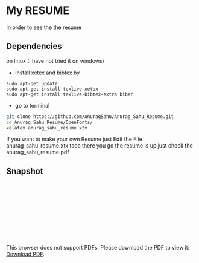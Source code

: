 My RESUME
==============
In order to see the the resume<br>
## Dependencies
 on linux (I have not tried it on windows)
- install xetex and bibtex by 
```
sudo apt-get update
sudo apt-get install texlive-xetex
sudo apt-get install texlive-bibtex-extra biber
```
- go to terminal

```sh
git clone https://github.com/AnuragSahu/Anurag_Sahu_Resume.git
cd Anurag_Sahu_Resume/OpenFonts/
xelatex anurag_sahu_resume.xtx

```

If you want to make your own Resume just Edit the File anurag_sahu_resume.xtx
tada there you go the resume is up just check the anurag_sahu_resume.pdf
 
 ## Snapshot
 
 <!-- ![Loading Resume Image](SWe/anurag_sahu_resume.png) -->
 <object data = "https://github.com/AnuragSahu/MyResume/blob/6e14baecd9b56178dfc7258cd7310e3e24a20ae4/SWe/anurag_sahu_resume.pdf" type="application/pdf" width="700px" height="700px">
    <embed src="https://github.com/AnuragSahu/MyResume/blob/6e14baecd9b56178dfc7258cd7310e3e24a20ae4/SWe/anurag_sahu_resume.pdf">
        <p>This browser does not support PDFs. Please download the PDF to view it: <a href="https://github.com/AnuragSahu/MyResume/blob/6e14baecd9b56178dfc7258cd7310e3e24a20ae4/SWe/anurag_sahu_resume.pdf">Download PDF</a>.</p>
    </embed>
</object>

